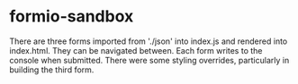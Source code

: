 # formio-sandbox

There are three forms imported from './json' into index.js and rendered into index.html. They can be navigated between. Each form writes to the console when submitted. There were some styling overrides, particularly in building the third form.
